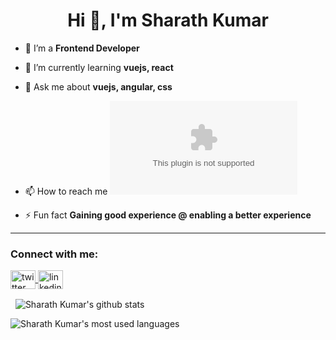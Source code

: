 <h1 align="center">Hi 👋, I'm Sharath Kumar</h1>

- 🔭 I’m a **Frontend Developer**

- 🌱 I’m currently learning **vuejs, react**

- 💬 Ask me about **vuejs, angular, css**

- 📫 How to reach me **![@sharathkr](sharathkr@protonmail.com)**

- ⚡ Fun fact **Gaining good experience @ enabling a better experience**

<hr />

<h3 align="left">Connect with me:</h3>
<p align="left">
  <a href="https://twitter.com/sharathkumar106" target="blank">
    <img align="center" src="https://raw.githubusercontent.com/shharkr/shaarkr/main/assets/twitter.svg" alt="twitter profile of sharath kumar" height="30" width="40" />
  </a>
  <a href="https://linkedin.com/in/sharathkumarkr" target="blank">
    <img align="center" src="https://raw.githubusercontent.com/shharkr/shaarkr/main/assets/linked-in.svg" alt="linkedin profile of sharath kumar" height="30" width="40" />
  </a>
</p>

<p>&nbsp;
  <img align="center" src="https://github-readme-stats.vercel.app/api?username=shaarkr&show_icons=true&locale=en&theme=vue" alt="Sharath Kumar's github stats" />
</p>

<p>
  <img align="center" src="https://github-readme-stats.vercel.app/api/top-langs/?username=shaarkr&langs_count=3&layout=compact&theme=vue" alt="Sharath Kumar's most used languages" />
</p>
